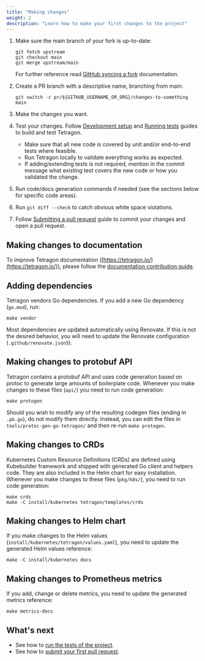 ```yaml
---
title: "Making changes"
weight: 2
description: "Learn how to make your first changes to the project"
---
```


1. Make sure the main branch of your fork is up-to-date:

   ```shell
   git fetch upstream
   git checkout main
   git merge upstream/main
   ```

   For further reference read
   [GitHub syncing a fork](https://docs.github.com/en/pull-requests/collaborating-with-pull-requests/working-with-forks/syncing-a-fork)
   documentation.

2. Create a PR branch with a descriptive name, branching from main:

   ```shell
   git switch -c pr/${GITHUB_USERNAME_OR_ORG}/changes-to-something main
   ```

3. Make the changes you want.

4. Test your changes. Follow [Development setup](/docs/contribution-guide/development-setup) and
   [Running tests](/docs/contribution-guide/running-tests) guides to build and test Tetragon.

   - Make sure that all new code is covered by unit and/or end-to-end tests where feasible.
   - Run Tetragon locally to validate everything works as expected.
   - If adding/extending tests is not required, mention in the commit message what existing test covers the new code
     or how you validated the change.

5. Run code/docs generation commands if needed (see the sections below for specific code areas).

6. Run `git diff --check` to catch obvious white space violations.

7. Follow [Submitting a pull request](/docs/contribution-guide/submitting-a-pull-request) guide to commit your changes
   and open a pull request.

## Making changes to documentation

To improve Tetragon documentation ([https://tetragon.io/](https://tetragon.io/)), please follow the
[documentation contribution guide](/docs/contribution-guide/documentation).

## Adding dependencies

Tetragon vendors Go dependencies. If you add a new Go dependency (`go.mod`), run:

```shell
make vendor
```

Most dependencies are updated automatically using Renovate. If this is not the desired behavior, you will need to
update the Renovate configuration (`.github/renovate.json5`).

## Making changes to protobuf API

Tetragon contains a protobuf API and uses code generation based on protoc to generate large amounts of boilerplate
code. Whenever you make changes to these files (`api/`) you need to run code generation:

```shell
make protogen
```

Should you wish to modify any of the resulting codegen files (ending in `.pb.go`), do not modify them directly.
Instead, you can edit the files in `tools/protoc-gen-go-tetragon/` and then re-run `make protogen`.

## Making changes to CRDs

Kubernetes Custom Resource Definitions (CRDs) are defined using Kubebuilder framework and shipped with generated Go
client and helpers code. They are also included in the Helm chart for easy installation. Whenever you make changes to
these files (`pkg/k8s/`), you need to run code generation:

```shell
make crds
make -C install/kubernetes tetragon/templates/crds
```

## Making changes to Helm chart

If you make changes to the Helm values (`install/kubernetes/tetragon/values.yaml`), you need to update the generated
Helm values reference:

```shell
make -C install/kubernetes docs
```

## Making changes to Prometheus metrics

If you add, change or delete metrics, you need to update the generated metrics reference:

```shell
make metrics-docs
```

## What's next

- See how to [run the tests of the project](/docs/contribution-guide/running-tests/).
- See how to [submit your first pull request](/docs/contribution-guide/submitting-a-pull-request/).
